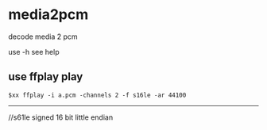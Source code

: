 # media2pcm
decode media 2 pcm

use -h see help

use ffplay play 
-------------------------------------------------------
    $xx ffplay -i a.pcm -channels 2 -f s16le -ar 44100
-------------------------------------------------------
//s61le signed 16 bit little endian
